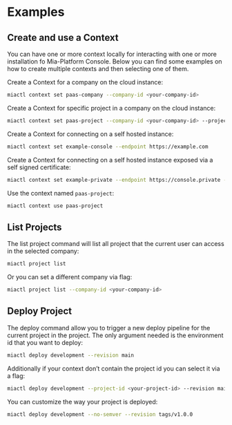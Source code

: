 # Examples

## Create and use a Context

You can have one or more context locally for interacting with one or more installation fo Mia-Platform Console. Below
you can find some examples on how to create multiple contexts and then selecting one of them.

Create a Context for a company on the cloud instance:

```sh
miactl context set paas-company --company-id <your-company-id>
```

Create a Context for specific project in a company on the cloud instance:

```sh
miactl context set paas-project --company-id <your-company-id> --project-id <your-project-id>
```

Create a Context for connecting on a self hosted instance:

```sh
miactl context set example-console --endpoint https://example.com
```

Create a Context for connecting on a self hosted instance exposed via a self signed certificate:

```sh
miactl context set example-private --endpoint https://console.private --ca-cert /path/to/custom/private/ca.crt
```

Use the context named `paas-project`:

```sh
miactl context use paas-project
```

## List Projects

The list project command will list all project that the current user can access in the selected company:

```sh
miactl project list
```

Or you can set a different company via flag:

```sh
miactl project list --company-id <your-company-id>
```

## Deploy Project

The deploy command allow you to trigger a new deploy pipeline for the current project in the project. The only
argument needed is the environment id that you want to deploy:

```sh
miactl deploy development --revision main
```

Additionally if your context don’t contain the project id you can select it via a flag:

```sh
miactl deploy development --project-id <your-project-id> --revision main
```

You can customize the way your project is deployed:

```sh
miactl deploy development --no-semver --revision tags/v1.0.0
```
